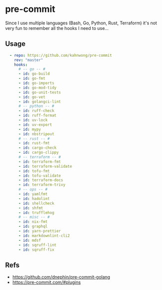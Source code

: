 # pre-commit

Since I use multiple languages (Bash, Go, Python, Rust, Terraform) it's not very fun to remember all the hooks I need to use...

## Usage

```yaml
  - repo: https://github.com/kahnwong/pre-commit
    rev: "master"
    hooks:
      # -- go -- #
      - id: go-build
      - id: go-fmt
      - id: go-imports
      - id: go-mod-tidy
      - id: go-unit-tests
      - id: go-vet
      - id: golangci-lint
      # -- python -- #
      - id: ruff-check
      - id: ruff-format
      - id: uv-lock
      - id: uv-export
      - id: mypy
      - id: nbstripout
      # -- rust -- #
      - id: rust-fmt
      - id: cargo-check
      - id: cargo-clippy
      # -- terraform -- #
      - id: terraform-fmt
      - id: terraform-validate
      - id: tofu-fmt
      - id: tofu-validate
      - id: terraform-docs
      - id: terraform-trivy
      # -- ops -- #
      - id: yamlfmt
      - id: hadolint
      - id: shellcheck
      - id: shfmt
      - id: trufflehog
      # -- misc -- #
      - id: nix-fmt
      - id: graphql
      - id: yarn-prettier
      - id: markdownlint-cli2
      - id: mdsf
      - id: sqruff-lint
      - id: sqruff-fix
```

## Refs

- <https://github.com/dnephin/pre-commit-golang>
- <https://pre-commit.com/#plugins>
